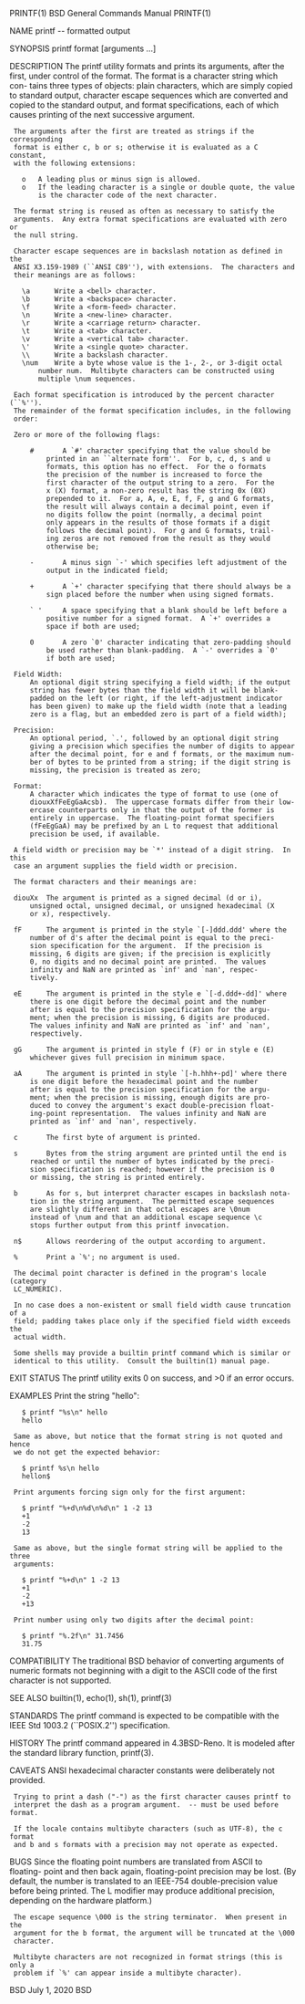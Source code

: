 

PRINTF(1)		  BSD General Commands Manual		     PRINTF(1)

NAME
     printf -- formatted output

SYNOPSIS
     printf format [arguments ...]

DESCRIPTION
     The printf utility formats and prints its arguments, after the first,
     under control of the format.  The format is a character string which con-
     tains three types of objects: plain characters, which are simply copied
     to standard output, character escape sequences which are converted and
     copied to the standard output, and format specifications, each of which
     causes printing of the next successive argument.

     The arguments after the first are treated as strings if the corresponding
     format is either c, b or s; otherwise it is evaluated as a C constant,
     with the following extensions:

	   o   A leading plus or minus sign is allowed.
	   o   If the leading character is a single or double quote, the value
	       is the character code of the next character.

     The format string is reused as often as necessary to satisfy the
     arguments.  Any extra format specifications are evaluated with zero or
     the null string.

     Character escape sequences are in backslash notation as defined in the
     ANSI X3.159-1989 (``ANSI C89''), with extensions.	The characters and
     their meanings are as follows:

	   \a	   Write a <bell> character.
	   \b	   Write a <backspace> character.
	   \f	   Write a <form-feed> character.
	   \n	   Write a <new-line> character.
	   \r	   Write a <carriage return> character.
	   \t	   Write a <tab> character.
	   \v	   Write a <vertical tab> character.
	   \'	   Write a <single quote> character.
	   \\	   Write a backslash character.
	   \num    Write a byte whose value is the 1-, 2-, or 3-digit octal
		   number num.	Multibyte characters can be constructed using
		   multiple \num sequences.

     Each format specification is introduced by the percent character (``%'').
     The remainder of the format specification includes, in the following
     order:

     Zero or more of the following flags:

	     #	     A `#' character specifying that the value should be
		     printed in an ``alternate form''.	For b, c, d, s and u
		     formats, this option has no effect.  For the o formats
		     the precision of the number is increased to force the
		     first character of the output string to a zero.  For the
		     x (X) format, a non-zero result has the string 0x (0X)
		     prepended to it.  For a, A, e, E, f, F, g and G formats,
		     the result will always contain a decimal point, even if
		     no digits follow the point (normally, a decimal point
		     only appears in the results of those formats if a digit
		     follows the decimal point).  For g and G formats, trail-
		     ing zeros are not removed from the result as they would
		     otherwise be;

	     -	     A minus sign `-' which specifies left adjustment of the
		     output in the indicated field;

	     +	     A `+' character specifying that there should always be a
		     sign placed before the number when using signed formats.

	     ` '     A space specifying that a blank should be left before a
		     positive number for a signed format.  A `+' overrides a
		     space if both are used;

	     0	     A zero `0' character indicating that zero-padding should
		     be used rather than blank-padding.  A `-' overrides a `0'
		     if both are used;

     Field Width:
	     An optional digit string specifying a field width; if the output
	     string has fewer bytes than the field width it will be blank-
	     padded on the left (or right, if the left-adjustment indicator
	     has been given) to make up the field width (note that a leading
	     zero is a flag, but an embedded zero is part of a field width);

     Precision:
	     An optional period, `.', followed by an optional digit string
	     giving a precision which specifies the number of digits to appear
	     after the decimal point, for e and f formats, or the maximum num-
	     ber of bytes to be printed from a string; if the digit string is
	     missing, the precision is treated as zero;

     Format:
	     A character which indicates the type of format to use (one of
	     diouxXfFeEgGaAcsb).  The uppercase formats differ from their low-
	     ercase counterparts only in that the output of the former is
	     entirely in uppercase.  The floating-point format specifiers
	     (fFeEgGaA) may be prefixed by an L to request that additional
	     precision be used, if available.

     A field width or precision may be `*' instead of a digit string.  In this
     case an argument supplies the field width or precision.

     The format characters and their meanings are:

     diouXx	 The argument is printed as a signed decimal (d or i),
		 unsigned octal, unsigned decimal, or unsigned hexadecimal (X
		 or x), respectively.

     fF 	 The argument is printed in the style `[-]ddd.ddd' where the
		 number of d's after the decimal point is equal to the preci-
		 sion specification for the argument.  If the precision is
		 missing, 6 digits are given; if the precision is explicitly
		 0, no digits and no decimal point are printed.  The values
		 infinity and NaN are printed as `inf' and `nan', respec-
		 tively.

     eE 	 The argument is printed in the style e `[-d.ddd+-dd]' where
		 there is one digit before the decimal point and the number
		 after is equal to the precision specification for the argu-
		 ment; when the precision is missing, 6 digits are produced.
		 The values infinity and NaN are printed as `inf' and `nan',
		 respectively.

     gG 	 The argument is printed in style f (F) or in style e (E)
		 whichever gives full precision in minimum space.

     aA 	 The argument is printed in style `[-h.hhh+-pd]' where there
		 is one digit before the hexadecimal point and the number
		 after is equal to the precision specification for the argu-
		 ment; when the precision is missing, enough digits are pro-
		 duced to convey the argument's exact double-precision float-
		 ing-point representation.  The values infinity and NaN are
		 printed as `inf' and `nan', respectively.

     c		 The first byte of argument is printed.

     s		 Bytes from the string argument are printed until the end is
		 reached or until the number of bytes indicated by the preci-
		 sion specification is reached; however if the precision is 0
		 or missing, the string is printed entirely.

     b		 As for s, but interpret character escapes in backslash nota-
		 tion in the string argument.  The permitted escape sequences
		 are slightly different in that octal escapes are \0num
		 instead of \num and that an additional escape sequence \c
		 stops further output from this printf invocation.

     n$ 	 Allows reordering of the output according to argument.

     %		 Print a `%'; no argument is used.

     The decimal point character is defined in the program's locale (category
     LC_NUMERIC).

     In no case does a non-existent or small field width cause truncation of a
     field; padding takes place only if the specified field width exceeds the
     actual width.

     Some shells may provide a builtin printf command which is similar or
     identical to this utility.  Consult the builtin(1) manual page.

EXIT STATUS
     The printf utility exits 0 on success, and >0 if an error occurs.

EXAMPLES
     Print the string "hello":

	   $ printf "%s\n" hello
	   hello

     Same as above, but notice that the format string is not quoted and hence
     we do not get the expected behavior:

	   $ printf %s\n hello
	   hellon$

     Print arguments forcing sign only for the first argument:

	   $ printf "%+d\n%d\n%d\n" 1 -2 13
	   +1
	   -2
	   13

     Same as above, but the single format string will be applied to the three
     arguments:

	   $ printf "%+d\n" 1 -2 13
	   +1
	   -2
	   +13

     Print number using only two digits after the decimal point:

	   $ printf "%.2f\n" 31.7456
	   31.75

COMPATIBILITY
     The traditional BSD behavior of converting arguments of numeric formats
     not beginning with a digit to the ASCII code of the first character is
     not supported.

SEE ALSO
     builtin(1), echo(1), sh(1), printf(3)

STANDARDS
     The printf command is expected to be compatible with the IEEE Std 1003.2
     (``POSIX.2'') specification.

HISTORY
     The printf command appeared in 4.3BSD-Reno.  It is modeled after the
     standard library function, printf(3).

CAVEATS
     ANSI hexadecimal character constants were deliberately not provided.

     Trying to print a dash ("-") as the first character causes printf to
     interpret the dash as a program argument.	-- must be used before format.

     If the locale contains multibyte characters (such as UTF-8), the c format
     and b and s formats with a precision may not operate as expected.

BUGS
     Since the floating point numbers are translated from ASCII to floating-
     point and then back again, floating-point precision may be lost.  (By
     default, the number is translated to an IEEE-754 double-precision value
     before being printed.  The L modifier may produce additional precision,
     depending on the hardware platform.)

     The escape sequence \000 is the string terminator.  When present in the
     argument for the b format, the argument will be truncated at the \000
     character.

     Multibyte characters are not recognized in format strings (this is only a
     problem if `%' can appear inside a multibyte character).

BSD				 July 1, 2020				   BSD
